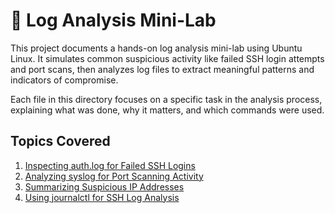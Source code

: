 # 📜 Log Analysis Mini-Lab

This project documents a hands-on log analysis mini-lab using Ubuntu Linux. It simulates common suspicious activity like failed SSH login attempts and port scans, then analyzes log files to extract meaningful patterns and indicators of compromise.

Each file in this directory focuses on a specific task in the analysis process, explaining what was done, why it matters, and which commands were used.

## Topics Covered

1. [Inspecting auth.log for Failed SSH Logins](01-failed-ssh-logins.md)
2. [Analyzing syslog for Port Scanning Activity](02-port-scanning-detection.md)
3. [Summarizing Suspicious IP Addresses](03-ip-summarization.md)
4. [Using journalctl for SSH Log Analysis](04-journalctl-ssh.md)
